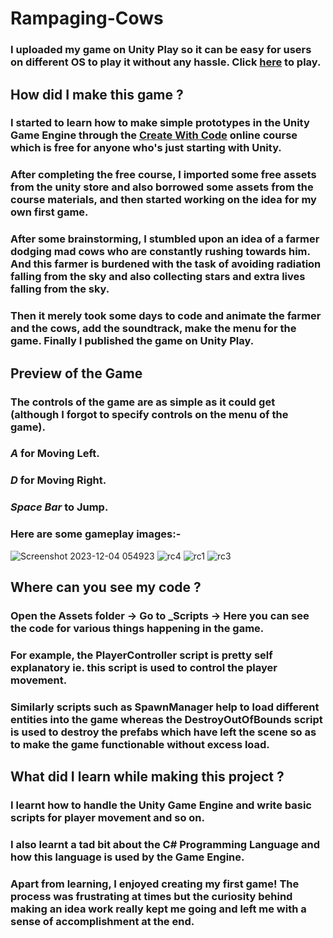 # Rampaging-Cows
### I uploaded my game on Unity Play so it can be easy for users on different OS to play it without any hassle. Click [here](https://play.unity.com/mg/other/webgl-8id) to play.

## How did I make this game ?
### I started to learn how to make simple prototypes in the Unity Game Engine through the [Create With Code](https://learn.unity.com/course/create-with-code) online course which is free for anyone who's just starting with Unity.
### After completing the free course, I imported some free assets from the unity store and also borrowed some assets from the course materials, and then started working on the idea for my own first game.
### After some brainstorming, I stumbled upon an idea of a farmer dodging mad cows who are constantly rushing towards him. And this farmer is burdened with the task of avoiding radiation falling from the sky and also collecting stars and extra lives falling from the sky.
### Then it merely took some days to code and animate the farmer and the cows, add the soundtrack, make the menu for the game. Finally I published the game on Unity Play.

## Preview of the Game
### The controls of the game are as simple as it could get (although I forgot to specify controls on the menu of the game).
### *A* for Moving Left.
### *D* for Moving Right.
### *Space Bar* to Jump.
### Here are some gameplay images:-
![Screenshot 2023-12-04 054923](https://github.com/kparmar09/Rampaging-Cows/assets/99113843/934e0b31-becb-4204-8223-b39d2331b790)
![rc4](https://github.com/kparmar09/Rampaging-Cows/assets/99113843/0b18db41-1972-47ab-b7ca-51d81030f5b9)
![rc1](https://github.com/kparmar09/Rampaging-Cows/assets/99113843/5646a9ce-f544-40ea-b361-5c38ac3d9401)
![rc3](https://github.com/kparmar09/Rampaging-Cows/assets/99113843/64101f04-9a49-45e4-9d85-80d571f5b5de)


## Where can you see my code ?
### Open the Assets folder -> Go to _Scripts -> Here you can see the code for various things happening in the game.
### For example, the PlayerController script is pretty self explanatory ie. this script is used to control the player movement. 
### Similarly scripts such as SpawnManager help to load different entities into the game whereas the DestroyOutOfBounds script is used to destroy the prefabs which have left the scene so as to make the game functionable without excess load.

## What did I learn while making this project ?
### I learnt how to handle the Unity Game Engine and write basic scripts for player movement and so on.
### I also learnt a tad bit about the C# Programming Language and how this language is used by the Game Engine.
### Apart from learning, I enjoyed creating my first game! The process was frustrating at times but the curiosity behind making an idea work really kept me going and left me with a sense of accomplishment at the end.
